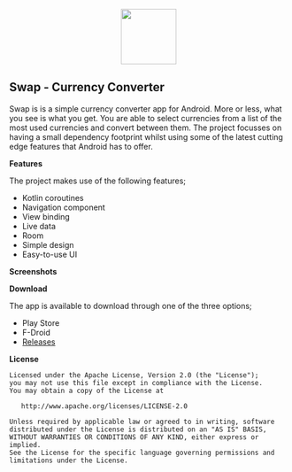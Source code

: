 <p align="center">
   <img 
       src="https://raw.githubusercontent.com/MaxHvesser/swap-android/master/images/swap_logo.png"
       height="100">
   <br/>
</p>

## Swap - Currency Converter

Swap is is a simple currency converter app for Android. More or less, what you see is what you get. You are able to select currencies from a list of the most used currencies and convert between them. The project focusses on having a small dependency footprint whilst using some of the latest cutting edge features that Android has to offer.

**Features**

The project makes use of the following features;

- Kotlin coroutines
- Navigation component 
- View binding
- Live data
- Room
- Simple design
- Easy-to-use UI

**Screenshots**

**Download**

The app is available to download through one of the three options;

- Play Store 
- F-Droid
- [Releases](https://github.com/MaxHvesser/swap-android/releases)

**License** 

```
Licensed under the Apache License, Version 2.0 (the "License");
you may not use this file except in compliance with the License.
You may obtain a copy of the License at

   http://www.apache.org/licenses/LICENSE-2.0

Unless required by applicable law or agreed to in writing, software
distributed under the License is distributed on an "AS IS" BASIS,
WITHOUT WARRANTIES OR CONDITIONS OF ANY KIND, either express or implied.
See the License for the specific language governing permissions and
limitations under the License.
```

